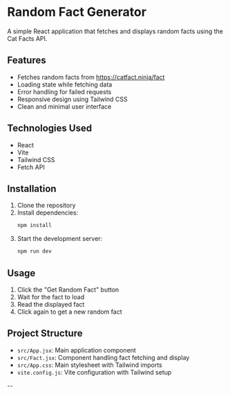 # Random Fact Generator

A simple React application that fetches and displays random facts using the Cat Facts API.

## Features
- Fetches random facts from https://catfact.ninja/fact
- Loading state while fetching data
- Error handling for failed requests
- Responsive design using Tailwind CSS
- Clean and minimal user interface

## Technologies Used
- React
- Vite
- Tailwind CSS
- Fetch API

## Installation
1. Clone the repository
2. Install dependencies:
   ```bash
   npm install
   ```
3. Start the development server:
   ```bash
   npm run dev
   ```

## Usage
1. Click the "Get Random Fact" button
2. Wait for the fact to load
3. Read the displayed fact
4. Click again to get a new random fact

## Project Structure
- `src/App.jsx`: Main application component
- `src/Fact.jsx`: Component handling fact fetching and display
- `src/App.css`: Main stylesheet with Tailwind imports
- `vite.config.js`: Vite configuration with Tailwind setup



--
